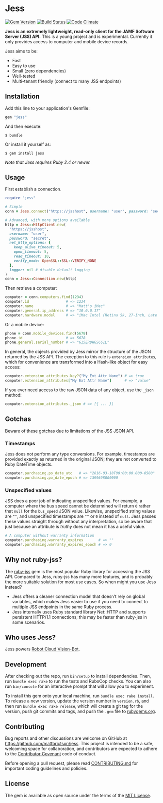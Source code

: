 # Jess

[![Gem Version](https://badge.fury.io/rb/jess.svg)](http://badge.fury.io/rb/jess)
[![Build Status](https://travis-ci.org/mattbrictson/jess.svg?branch=master)](https://travis-ci.org/mattbrictson/jess)
[![Code Climate](https://codeclimate.com/github/mattbrictson/jess/badges/gpa.svg)](https://codeclimate.com/github/mattbrictson/jess)

**Jess is an extremely lightweight, read-only client for the JAMF Software Server (JSS) API.**
This is a young project and is experimental. Currently it only provides access to computer and mobile device records.

Jess aims to be:

* Fast
* Easy to use
* Small (zero dependencies)
* Well-tested
* Multi-tenant friendly (connect to many JSS endpoints)

## Installation

Add this line to your application's Gemfile:

```ruby
gem "jess"
```

And then execute:

    $ bundle

Or install it yourself as:

    $ gem install jess

*Note that Jess requires Ruby 2.4 or newer.*

## Usage

First establish a connection.

```ruby
require "jess"

# Simple
conn = Jess.connect("https://jsshost", username: "user", password: "secret")

# Advanced, with more options available
http = Jess::HttpClient.new(
  "https://jsshost",
  username: "user",
  password: "secret",
  net_http_options: {
    keep_alive_timeout: 5,
    open_timeout: 5,
    read_timeout: 10,
    verify_mode: OpenSSL::SSL::VERIFY_NONE
  },
  logger: nil # disable default logging
)
conn = Jess::Connection.new(http)
```

Then retrieve a computer:

```ruby
computer = conn.computers.find(1234)
computer.id                 # => 1234
computer.name               # => "Matt's iMac"
computer.general.ip_address # => "10.0.0.17"
computer.hardware.model     # => "iMac Intel (Retina 5k, 27-Inch, Late 2015)"
```

Or a mobile device:

```ruby
phone = conn.mobile_devices.find(5678)
phone.id                    # => 5678
phone.general.serial_number # => "G15ER8WGSC61L"
```

In general, the objects provided by Jess mirror the structure of the JSON returned by the JSS API. The exception to this rule is `extension_attributes`, which for convenience are transformed into a Hash-like object for easy access:

```ruby
computer.extension_attributes.key?("My Ext Attr Name") # => true
computer.extension_attributes["My Ext Attr Name"]      # => "value"
```

If you ever need access to the raw JSON data of any object, use the `_json` method:

```ruby
computer.extension_attributes._json # => [{ ... }]
```

## Gotchas

Beware of these gotchas due to limitations of the JSS JSON API.

### Timestamps

Jess does not perform any type conversions. For example, timestamps are provided exactly as returned in the original JSON; they are not converted to Ruby DateTime objects.

```ruby
computer.purchasing.po_date_utc   # => "2016-03-18T00:00:00.000-0500"
computer.purchasing.po_date_epoch # => 1399698000000
```

### Unspecified values

JSS does a poor job of indicating unspecified values. For example, a computer where the bus speed cannot be determined will return `0` rather that `null` for the `bus_speed` JSON value. Likewise, unspecified string values are `""`, and unspecified timestamps are `""` or `0` instead of `null`. Jess passes these values straight through without any interpretation, so be aware that just because an attribute is *truthy* does not mean it has a useful value.

```ruby
# A computer without warranty information
computer.purchasing.warranty_expires       # => ""
computer.purchasing.warranty_expires_epoch # => 0
```

## Why not ruby-jss?

The [ruby-jss](http://pixaranimationstudios.github.io/ruby-jss/) gem is the most popular Ruby library for accessing the JSS API. Compared to Jess, ruby-jss has many more features, and is probably the more suitable solution for most use cases. So when might you use Jess instead?

* Jess offers a cleaner connection model that doesn't rely on global variables, which makes Jess easier to use if you need to connect to multiple JSS endpoints in the same Ruby process.
* Jess internally uses Ruby standard library Net::HTTP and supports persistent HTTP/1.1 connections; this may be faster than ruby-jss in some scenarios.

## Who uses Jess?

Jess powers [Robot Cloud Vision-Bot](http://www.robotcloud.net/dashboard/).

## Development

After checking out the repo, run `bin/setup` to install dependencies. Then, run `bundle exec rake` to run the tests and RuboCop checks. You can also run `bin/console` for an interactive prompt that will allow you to experiment.

To install this gem onto your local machine, run `bundle exec rake install`. To release a new version, update the version number in `version.rb`, and then run `bundle exec rake release`, which will create a git tag for the version, push git commits and tags, and push the `.gem` file to [rubygems.org](https://rubygems.org).

## Contributing

Bug reports and other discussions are welcome on GitHub at <https://github.com/mattbrictson/jess>. This project is intended to be a safe, welcoming space for collaboration, and contributors are expected to adhere to the [Contributor Covenant](http://contributor-covenant.org) code of conduct.

Before opening a pull request, please read [CONTRIBUTING.md](CONTRIBUTING.md) for important coding guidelines and policies.

## License

The gem is available as open source under the terms of the [MIT License](http://opensource.org/licenses/MIT).
